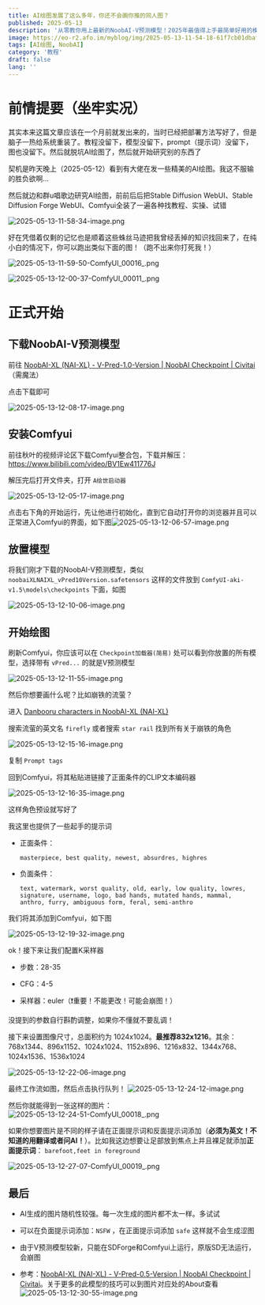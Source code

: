 ```yaml
---
title: AI绘图发展了这么多年，你还不会画你推的同人图？
published: 2025-05-13
description: '从零教你用上最新的NoobAI-V预测模型！2025年最值得上手最简单好用的模型！'
image: https://eo-r2.afo.im/myblog/img/2025-05-13-11-54-18-61f7cb01dbaf0cc0d9600129920d6666.png
tags: [AI绘图, NoobAI]
category: '教程'
draft: false 
lang: ''
---
```


# 前情提要（坐牢实况）

其实本来这篇文章应该在一个月前就发出来的，当时已经把部署方法写好了，但是脑子一热给系统重装了。教程没留下，模型没留下，prompt（提示词）没留下，图也没留下。然后就脱坑AI绘图了，然后就开始研究别的东西了

契机是昨天晚上（2025-05-12）看到有大佬在发一些精美的AI绘图。我这不服输的胜负欲啊...

然后就边和群u唱歌边研究AI绘图，前前后后把Stable Diffusion WebUI、Stable Diffusion Forge WebUI、Comfyui全装了一遍各种找教程、实操、试错

![2025-05-13-11-58-34-image.png](https://eo-r2.afo.im/myblog/img/2025-05-13-11-58-34-image.png)

好在凭借着仅剩的记忆也是顺着这些蛛丝马迹把我曾经丢掉的知识找回来了，在纯小白的情况下，你可以跑出类似下面的图！（跑不出来你打死我！）


![2025-05-13-11-59-50-ComfyUI_00016_.png](https://eo-r2.afo.im/myblog/img/2025-05-13-11-59-50-ComfyUI_00016_.png)

![2025-05-13-12-00-37-ComfyUI_00011_.png](https://eo-r2.afo.im/myblog/img/2025-05-13-12-00-37-ComfyUI_00011_.png)

# 正式开始

## 下载NoobAI-V预测模型

前往 [NoobAI-XL (NAI-XL) - V-Pred-1.0-Version | NoobAI Checkpoint | Civitai](https://civitai.com/models/833294?modelVersionId=1190596) （需魔法）

点击下载即可

![2025-05-13-12-08-17-image.png](https://eo-r2.afo.im/myblog/img/2025-05-13-12-08-17-image.png)

## 安装Comfyui

前往秋叶的视频评论区下载Comfyui整合包，下载并解压： https://www.bilibili.com/video/BV1Ew411776J

解压完后打开文件夹，打开 `A绘世启动器`

![2025-05-13-12-05-17-image.png](https://eo-r2.afo.im/myblog/img/2025-05-13-12-05-17-image.png)

点击右下角的开始运行，先让他进行初始化，直到它自动打开你的浏览器并且可以正常进入Comfyui的界面，如下图![2025-05-13-12-06-57-image.png](https://eo-r2.afo.im/myblog/img/2025-05-13-12-06-57-image.png)

## 放置模型

将我们刚才下载的NoobAI-V预测模型，类似 `noobaiXLNAIXL_vPred10Version.safetensors` 这样的文件放到 `ComfyUI-aki-v1.5\models\checkpoints` 下面，如图

![2025-05-13-12-10-06-image.png](https://eo-r2.afo.im/myblog/img/2025-05-13-12-10-06-image.png)

## 开始绘图

刷新Comfyui，你应该可以在 `Checkpoint加载器(简易)` 处可以看到你放置的所有模型，选择带有 `vPred...` 的就是V预测模型

![2025-05-13-12-11-55-image.png](https://eo-r2.afo.im/myblog/img/2025-05-13-12-11-55-image.png)

然后你想要画什么呢？比如崩铁的流萤？

进入 [Danbooru characters in NoobAI-XL (NAI-XL)](https://www.downloadmost.com/NoobAI-XL/danbooru-character/)

搜索流萤的英文名 `firefly` 或者搜索 `star rail` 找到所有关于崩铁的角色

![2025-05-13-12-15-16-image.png](https://eo-r2.afo.im/myblog/img/2025-05-13-12-15-16-image.png)

复制 `Prompt tags` 

回到Comfyui，将其粘贴进链接了正面条件的CLIP文本编码器

![2025-05-13-12-16-35-image.png](https://eo-r2.afo.im/myblog/img/2025-05-13-12-16-35-image.png)

这样角色预设就写好了

我这里也提供了一些起手的提示词

- 正面条件：
  
  ```
  masterpiece, best quality, newest, absurdres, highres
  ```

- 负面条件：
  
  ```
  text, watermark, worst quality, old, early, low quality, lowres, signature, username, logo, bad hands, mutated hands, mammal, anthro, furry, ambiguous form, feral, semi-anthro
  ```

我们将其添加到Comfyui，如下图

![2025-05-13-12-19-32-image.png](https://eo-r2.afo.im/myblog/img/2025-05-13-12-19-32-image.png)

ok！接下来让我们配置K采样器

- 步数：28-35

- CFG：4-5

- 采样器：euler（❗重要！不能更改！可能会崩图！）

没提到的参数自行斟酌调整，如果你不懂就不要乱调！

接下来设置图像尺寸，总面积约为 1024x1024。**最推荐832x1216**。其余：768x1344、896x1152、1024x1024、1152x896、1216x832、1344x768、1024x1536、1536x1024

![2025-05-13-12-22-06-image.png](https://eo-r2.afo.im/myblog/img/2025-05-13-12-22-06-image.png)

最终工作流如图，然后点击执行队列！
![2025-05-13-12-24-12-image.png](https://eo-r2.afo.im/myblog/img/2025-05-13-12-24-12-image.png)

然后你就能得到一张这样的图片：![2025-05-13-12-24-51-ComfyUI_00018_.png](https://eo-r2.afo.im/myblog/img/2025-05-13-12-24-51-ComfyUI_00018_.png)

如果你想要图片是不同的样子请在正面提示词和反面提示词添加（**必须为英文！不知道的用翻译或者问AI！**）。比如我这边想要让足部放到焦点上并且裸足就添加**正面提示词**： `barefoot,feet in foreground`

![2025-05-13-12-27-07-ComfyUI_00019_.png](https://eo-r2.afo.im/myblog/img/2025-05-13-12-27-07-ComfyUI_00019_.png)

## 最后

- AI生成的图片随机性较强。每一次生成的图片都不太一样。多试试

- 可以在负面提示词添加：`NSFW` ，在正面提示词添加 `safe` 这样就不会生成涩图

- 由于V预测模型较新，只能在SDForge和Comfyui上运行，原版SD无法运行，会崩图

- 参考：[NoobAI-XL (NAI-XL) - V-Pred-0.5-Version | NoobAI Checkpoint | Civitai](https://civitai.com/models/833294?modelVersionId=1046043)。关于更多的此模型的技巧可以到图片对应处的About查看![2025-05-13-12-30-55-image.png](https://eo-r2.afo.im/myblog/img/2025-05-13-12-30-55-image.png)

